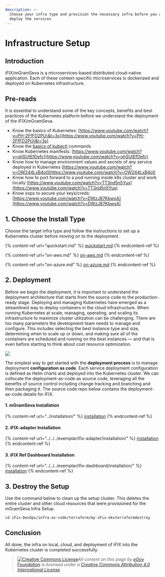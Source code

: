 ```yaml
---
description: >-
  Choose your infra type and provision the necessary infra before you actually
  deploy the services
---
```


# Infrastructure Setup

## Introduction

iFIX/mGramSeva is a microservices-based distributed cloud-native application. Each of these context-specific microservices is dockerized and deployed on Kubernetes infrastructure. &#x20;

## Pre-reads <a href="#pre-read" id="pre-read"></a>

It is essential to understand some of the key concepts, benefits and best practices of the Kubernetes platform before we understand the deployment of the iFIX/mGramSeva. &#x20;

* Know the basics of Kubernetes: [https://www.youtube.com/watch?v=PH-2FfFD2PU\&t=3s](https://www.youtube.com/watch?v=PH-2FfFD2PU\&t=3s)​
* Know the [basics of kubectl](https://www.tutorialspoint.com/kubernetes/kubernetes\_kubectl\_commands.htm) commands
* Know Kubernetes manifests: [https://www.youtube.com/watch?v=ohSUtEfDefc](https://www.youtube.com/watch?v=ohSUtEfDefc)​
* Know how to manage environment values and secrets of any service deployed in Kubernetes [https://www.youtube.com/watch?v=OW244LxB4oI](https://www.youtube.com/watch?v=OW244LxB4oI)​
* Know how to port forward to a pod running inside k8s cluster and work locally [https://www.youtube.com/watch?v=TT3nd5n5Yus](https://www.youtube.com/watch?v=TT3nd5n5Yus)​
* Know sops to secure your keys/creds: [https://www.youtube.com/watch?v=DWzJ87KbwxA](https://www.youtube.com/watch?v=DWzJ87KbwxA)​

## 1. Choose the Install Type <a href="#v-1-choose-the-cloud-1" id="v-1-choose-the-cloud-1"></a>

Choose the target infra type and follow the instructions to set up a Kubernetes cluster before moving on to the deployment.

{% content-ref url="quickstart.md" %}
[quickstart.md](quickstart.md)
{% endcontent-ref %}

{% content-ref url="on-aws.md" %}
[on-aws.md](on-aws.md)
{% endcontent-ref %}

{% content-ref url="on-azure.md" %}
[on-azure.md](on-azure.md)
{% endcontent-ref %}

## 2. Deployment <a href="#v-1-choose-the-cloud" id="v-1-choose-the-cloud"></a>

Before we begin the deployment, it is important to understand the deployment architecture that starts from the source code to the production-ready stage. Deploying and managing Kubernetes have emerged as a streamlined way to deploy containers in the cloud infrastructure. When running Kubernetes at scale, managing, operating, and scaling its infrastructure to maximize cluster utilization can be challenging. There are too many parameters the development team needs to manage and configure. This includes selecting the best instance type and size, determining when to scale up or down, and making sure all of the containers are scheduled and running on the best instances — and that is even before starting to think about cost resource optimization.

![](https://lh4.googleusercontent.com/JkymqACmPBvb3Y77UrqghaQifq1YYC\_IfujLtK9eaXcIcMwvkBBx0thuGO7UD2BssAflbyyE2u9teNkqKLywDet09cl0fVO6GfgqFnRjUIRSLahvj5v7mT97sl8MKuYcFj2qfntM8Zs=s0)

The simplest way to get started with the **deployment process** is to manage deployment **configuration as code**. Each service deployment configuration is defined as Helm charts and deployed into the Kubernetes cluster. We can collocate the deployment-as-code as source code, leveraging all the benefits of source control including change tracking and branching and then packaging it. The source code repo below contains the deployment-as-code details for iFIX.

#### 1. mGramSeva Installation

{% content-ref url="../installation/" %}
[installation](../installation/)
{% endcontent-ref %}

#### 2. iFIX-adapter Installation

{% content-ref url="../../../exemplar/ifix-adapter/installation/" %}
[installation](../../../exemplar/ifix-adapter/installation/)
{% endcontent-ref %}

#### 3. iFIX Ref Dashboard Installation

{% content-ref url="../../../exemplar/ifix-dashboard/installation/" %}
[installation](../../../exemplar/ifix-dashboard/installation/)
{% endcontent-ref %}

## 3. Destroy the Setup <a href="#id-5-destroy-the-cluster" id="id-5-destroy-the-cluster"></a>

Use the command below to clean up the setup cluster. This deletes the entire cluster and other cloud resources that were provisioned for the mGramSeva Infra Setup.

```
cd iFix-DevOps/infra-as-code/terraform/my-iFix-eksterraformdestroy​
```

## Conclusion <a href="#conclusion" id="conclusion"></a>

All done, the infra on local, cloud, and deployment of iFIX into the Kubernetes cluster is completed successfully.



> [![Creative Commons License](https://i.creativecommons.org/l/by/4.0/80x15.png)_​_](http://creativecommons.org/licenses/by/4.0/)_All content on this page by_ [_eGov Foundation_](https://egov.org.in/) _is licensed under a_ [_Creative Commons Attribution 4.0 International License_](http://creativecommons.org/licenses/by/4.0/)_._
